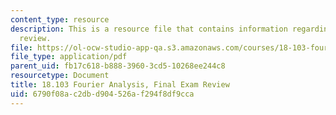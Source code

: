 ```yaml
---
content_type: resource
description: This is a resource file that contains information regarding final exam
  review.
file: https://ol-ocw-studio-app-qa.s3.amazonaws.com/courses/18-103-fourier-analysis-fall-2013/6790f08ac2dbd904526af294f8df9cca_MIT18_103F13_final-rev.pdf
file_type: application/pdf
parent_uid: fb17c618-b888-3960-3cd5-10268ee244c8
resourcetype: Document
title: 18.103 Fourier Analysis, Final Exam Review
uid: 6790f08a-c2db-d904-526a-f294f8df9cca
---
```

